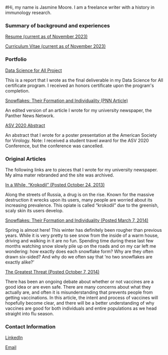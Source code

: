 #Hi, my name is Jasmine Moore. I am a freelance writer with a history in immunology research.

### Summary of background and experiences

[Resume (current as of November 2023)](https://acrobat.adobe.com/link/review?uri=urn:aaid:scds:US:bbebc2c8-0b38-31f2-984f-4ad8fb4ccb29)

[Curriculum Vitae (current as of November 2023)](https://acrobat.adobe.com/link/review?uri=urn:aaid:scds:US:8b1d43a3-765e-345f-a93e-2626098447fb)


### Portfolio
[Data Science for All Project](https://acrobat.adobe.com/link/review?uri=urn:aaid:scds:US:bbc3e7a2-3153-31e0-aa51-414ec5bf3fc1) 

This is a report that I wrote as the final deliverable in my Data Science for All certificate program. I received an honors certificate upon the program's completion.

[Snowflakes: Their Formation and Individuality (PNN Article)](https://acrobat.adobe.com/link/review?uri=urn:aaid:scds:US:71ae02af-358b-36be-ae5b-700268bbb55e)

An edited version of an article I wrote for my university newspaper, the Panther News Network.

[ASV 2020 Abstract](https://acrobat.adobe.com/link/review?uri=urn:aaid:scds:US:2e516f86-7780-3547-a654-dec4d9d2f6cd)

An abstract that I wrote for a poster presentation at the American Society for Virology. 
Note: I received a student travel award for the ASV 2020 Conference, but the conference was cancelled.

### Original Articles

The following links are to pieces that I wrote for my university newspaper. My alma mater rebranded and the site was archived.

[In a While, “Krokodil” (Posted October 24, 2013)](https://web.archive.org/web/20140911194400/http:/www.panthernewsnetwork.com/top-stories/2013/10/24/in-a-while-krokodil/)

Along the streets of Russia, a drug is on the rise. Known for the massive destruction it wrecks upon its users, many people are worried about its increasing prevalence. This opiate is called “krokodil” due to the greenish, scaly skin its users develop.

[Snowflakes: Their Formation and Individuality (Posted March 7, 2014)](https://web.archive.org/web/20140715174440/http:/www.panthernewsnetwork.com/top-stories/2014/03/07/snowflakes-their-formation-and-individuality/)

Spring is almost here! This winter has definitely been rougher than previous years. While it is very pretty to see snow from the inside of a warm house, driving and walking in it are no fun. Spending time during these last few months watching snow slowly pile up on the roads and on my car left me wondering: how exactly does each snowflake form? Why are they often drawn six-sided? And why do we often say that ‘no two snowflakes are exactly alike?’

[The Greatest Threat (Posted October 7, 2014)](https://web.archive.org/web/20141012112707/http:/www.panthernewsnetwork.com/top-stories/2014/10/07/the-greatest-threat/)

There has been an ongoing debate about whether or not vaccines are a good idea or are even safe. There are many concerns about what they actually are, and often it is misunderstanding that prevents people from getting vaccinations. In this article, the intent and process of vaccines will hopefully become clear, and there will be a better understanding of why vaccines are good for both individuals and entire populations as we head straight into flu season.

### Contact Information

[LinkedIn](https://www.linkedin.com/in/jasminemoore1/)

[Email](mailto:jasminemoorewriting@gmail.com)
